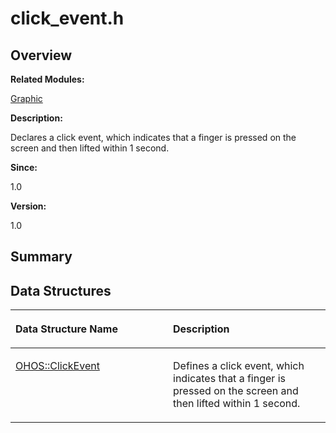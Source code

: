 # click\_event.h<a name="ZH-CN_TOPIC_0000001055358072"></a>

## **Overview**<a name="section1649269674093524"></a>

**Related Modules:**

[Graphic](Graphic.md)

**Description:**

Declares a click event, which indicates that a finger is pressed on the screen and then lifted within 1 second. 

**Since:**

1.0

**Version:**

1.0

## **Summary**<a name="section1542417161093524"></a>

## Data Structures<a name="nested-classes"></a>

<a name="table1601106950093524"></a>
<table><thead align="left"><tr id="row1015732374093524"><th class="cellrowborder" valign="top" width="50%" id="mcps1.1.3.1.1"><p id="p1979407364093524"><a name="p1979407364093524"></a><a name="p1979407364093524"></a>Data Structure Name</p>
</th>
<th class="cellrowborder" valign="top" width="50%" id="mcps1.1.3.1.2"><p id="p532710525093524"><a name="p532710525093524"></a><a name="p532710525093524"></a>Description</p>
</th>
</tr>
</thead>
<tbody><tr id="row2071572616093524"><td class="cellrowborder" valign="top" width="50%" headers="mcps1.1.3.1.1 "><p id="p2011547411093524"><a name="p2011547411093524"></a><a name="p2011547411093524"></a><a href="OHOS-ClickEvent.md">OHOS::ClickEvent</a></p>
</td>
<td class="cellrowborder" valign="top" width="50%" headers="mcps1.1.3.1.2 "><p id="p1821405632093524"><a name="p1821405632093524"></a><a name="p1821405632093524"></a>Defines a click event, which indicates that a finger is pressed on the screen and then lifted within 1 second. </p>
</td>
</tr>
</tbody>
</table>

